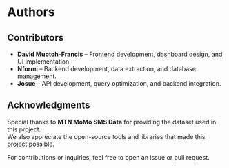 # Authors  

## Contributors  

- **David Muotoh-Francis** – Frontend development, dashboard design, and UI implementation.  
- **Nformi** – Backend development, data extraction, and database management.  
- **Josue** – API development, query optimization, and backend integration.  

## Acknowledgments  
Special thanks to **MTN MoMo SMS Data** for providing the dataset used in this project.  
We also appreciate the open-source tools and libraries that made this project possible.  

For contributions or inquiries, feel free to open an issue or pull request.  

